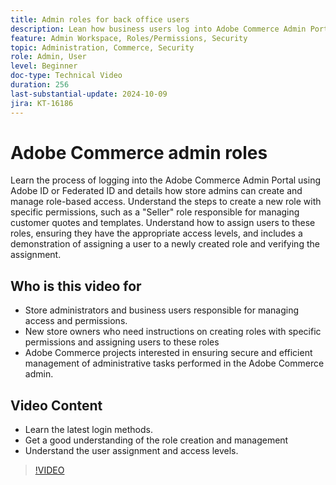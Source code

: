```yaml
---
title: Admin roles for back office users
description: Lean how business users log into Adobe Commerce Admin Portal and how store admins create and manage role-based access to the Admin portal.
feature: Admin Workspace, Roles/Permissions, Security
topic: Administration, Commerce, Security
role: Admin, User
level: Beginner
doc-type: Technical Video
duration: 256
last-substantial-update: 2024-10-09
jira: KT-16186
---
```


# Adobe Commerce admin roles

Learn the process of logging into the Adobe Commerce Admin Portal using Adobe ID or Federated ID and details how store admins can create and manage role-based access. Understand the steps to create a new role with specific permissions, such as a "Seller" role responsible for managing customer quotes and templates. Understand how to assign users to these roles, ensuring they have the appropriate access levels, and includes a demonstration of assigning a user to a newly created role and verifying the assignment.

## Who is this video for

- Store administrators and business users responsible for managing access and permissions.
- New store owners who need instructions on creating roles with specific permissions and assigning users to these roles
- Adobe Commerce projects interested in ensuring secure and efficient management of administrative tasks performed in the Adobe Commerce admin.

## Video Content
 
- Learn the latest login methods. 
- Get a good understanding of the role creation and management
- Understand the user assignment and access levels. ​


>[!VIDEO](https://video.tv.adobe.com/v/3433512?learn=on)

